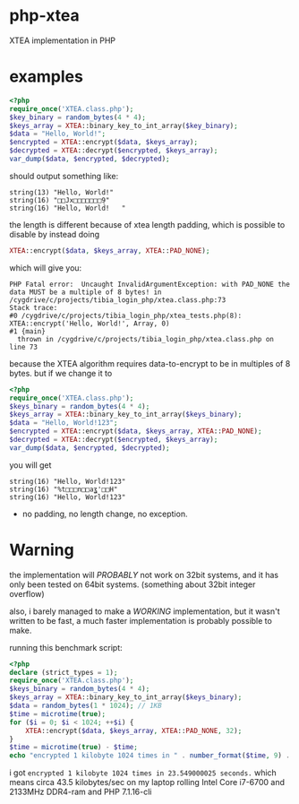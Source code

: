 # php-xtea
XTEA implementation in PHP

# examples

```php
<?php 
require_once('XTEA.class.php');
$key_binary = random_bytes(4 * 4);
$keys_array = XTEA::binary_key_to_int_array($key_binary);
$data = "Hello, World!";
$encrypted = XTEA::encrypt($data, $keys_array);
$decrypted = XTEA::decrypt($encrypted, $keys_array);
var_dump($data, $encrypted, $decrypted);
```
should output something like:
```
string(13) "Hello, World!"
string(16) "□□Jx□□□□□□□ܴ9"
string(16) "Hello, World!   "
```
the length is different because of xtea length padding, which is possible to disable by instead doing

```php
XTEA::encrypt($data, $keys_array, XTEA::PAD_NONE);
```
which will give you:

```
PHP Fatal error:  Uncaught InvalidArgumentException: with PAD_NONE the data MUST be a multiple of 8 bytes! in /cygdrive/c/projects/tibia_login_php/xtea.class.php:73
Stack trace:
#0 /cygdrive/c/projects/tibia_login_php/xtea_tests.php(8): XTEA::encrypt('Hello, World!', Array, 0)
#1 {main}
  thrown in /cygdrive/c/projects/tibia_login_php/xtea.class.php on line 73
```
because the XTEA algorithm requires data-to-encrypt to be in multiples of 8 bytes. but if we change it to
```php
<?php 
require_once('XTEA.class.php');
$keys_binary = random_bytes(4 * 4);
$keys_array = XTEA::binary_key_to_int_array($keys_binary);
$data = "Hello, World!123";
$encrypted = XTEA::encrypt($data, $keys_array, XTEA::PAD_NONE);
$decrypted = XTEA::decrypt($encrypted, $keys_array);
var_dump($data, $encrypted, $decrypted);

```
you will get 
```
string(16) "Hello, World!123"
string(16) "%t□□□n□□aʓ'□□H"
string(16) "Hello, World!123"
```
- no padding, no length change, no exception.

# Warning

the implementation will *PROBABLY* not work on 32bit systems, and it has only been tested on 64bit systems. (something about 32bit integer overflow)

also, i barely managed to make a *WORKING* implementation, but it wasn't written to be fast, a much faster implementation is probably possible to make.

running this benchmark script:

```php
<?php 
declare (strict_types = 1);
require_once('XTEA.class.php');
$keys_binary = random_bytes(4 * 4);
$keys_array = XTEA::binary_key_to_int_array($keys_binary);
$data = random_bytes(1 * 1024); // 1KB
$time = microtime(true);
for ($i = 0; $i < 1024; ++$i) {
    XTEA::encrypt($data, $keys_array, XTEA::PAD_NONE, 32);
}
$time = microtime(true) - $time;
echo "encrypted 1 kilobyte 1024 times in " . number_format($time, 9) . " seconds.\n";
```
i got `encrypted 1 kilobyte 1024 times in 23.549000025 seconds.`
which means circa 43.5 kilobytes/sec on my laptop rolling Intel Core i7-6700 and 2133MHz DDR4-ram and PHP 7.1.16-cli
